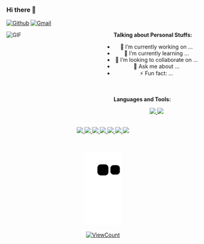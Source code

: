 <!-- Your title
 https://github.com/anuraghazra/github-readme-stats -->
### Hi there 👋

<!-- Your badges
You can use the website to generate badges: https://shields.io/
-->
[![Github](https://img.shields.io/badge/-Github-000?style=flat&logo=Github&logoColor=white)](https://github.com/tatiana-merz)
[![Gmail](https://img.shields.io/badge/-Gmail-c14438?style=flat&logo=Gmail&logoColor=white)](mailto:tatiana.merzhevich@gmail.com)
&nbsp;

<!-- [![Linkedin](https://img.shields.io/badge/-LinkedIn-blue?style=flat&logo=Linkedin&logoColor=white)](https://www.linkedin.com/in/murillo-comino-6124ab49/)
[![Instagram](https://img.shields.io/badge/-Instagram-c13584?style=flat&labelColor=c13584&logo=instagram&logoColor=white)](https://www.instagram.com/murillo_comino/) -->

<img align="left" height="200px" width="280px" alt="GIF" src="https://camo.githubusercontent.com/4cab87d979eb19409fee71806cc3888e132060311f98356bb56fc4bb036f901c/68747470733a2f2f6d656469612e67697068792e636f6d2f6d656469612f56656b636e484f774f4935536f2f67697068792e676966" alt="The Cat I Want"/>

<!-- Talking about you -->
**Talking about Personal Stuffs:**

<!-- Any image aligned to the right. Beware the width -->

<div align="middle">
 
*  🔭 I’m currently working on ...
*  🌱 I’m currently learning ...
*  👯 I’m looking to collaborate on ...
*  💬 Ask me about ...
*  ⚡ Fun fact: ...
 
</div>

<!-- tsk -->

<br>

**Languages and Tools:** 

<!-- Your github readme stats
You can use this api: https://github.com/anuraghazra/github-readme-stats
-->

 
<div align="center">
  <a href="https://github.com/tatiana-merz">
  <img height="150em" src="https://github-readme-stats.vercel.app/api?username=tatiana-merz&show_icons=true&theme=buefy&include_all_commits=true&count_private=true">
  <img height="150em" src="https://github-readme-stats.vercel.app/api/top-langs/?username=tatiana-merz&layout=compact&langs_count=7&show_icons=true&theme=buefy&include_all_commits=true&count_private=true">

<br>
<br>

  <!-- Your languages and tools. Be careful with the alignment. 
  You can use this sites to get logos: https://www.vectorlogo.zone or https://simpleicons.org/
  -->
 <code><img width="10%" src="https://www.vectorlogo.zone/logos/python/python-ar21.svg"></code>
 <code><img width="10%" src="https://www.vectorlogo.zone/logos/r-project/r-project-ar21.svg"></code>
 <code><img width="10%" src="https://www.vectorlogo.zone/logos/java/java-ar21.svg"></code>
 <code><img width="10%" src="https://www.vectorlogo.zone/logos/mysql/mysql-ar21.svg"></code>
 <code><img width="10%" src="https://www.vectorlogo.zone/logos/sqlite/sqlite-ar21.svg"></code>
 <code><img width="10%" src="https://www.vectorlogo.zone/logos/javascript/javascript-ar21.svg"></code>
 <code><img width="10%" src="https://www.vectorlogo.zone/logos/git-scm/git-scm-ar21.svg"></code>

<br>

![Snake animation](https://github.com/rafaballerini/rafaballerini/blob/output/github-contribution-grid-snake.svg)

<!-- Your hits or visitors
site: http://hits.dwyl.com or https://visitor-badge.glitch.me
Both apis are in trouble due to the number of requests, if you know any other to register visitors, great
-->
<p align="center">
  <img alt="ViewCount" src="https://views.whatilearened.today/views/github/tatiana-merz/onimur.svg" />
</p>
 
</div>
